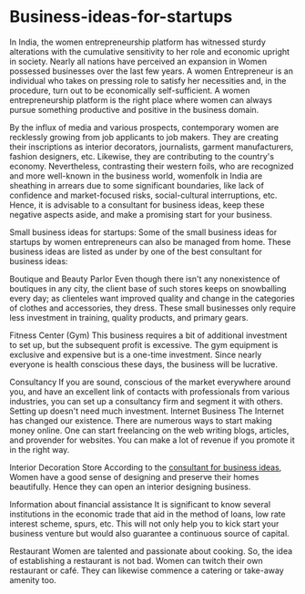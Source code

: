 # Business-ideas-for-startups
In India, the women entrepreneurship platform has witnessed sturdy alterations with the cumulative sensitivity to her role and economic upright in society. Nearly all nations have perceived an expansion in Women possessed businesses over the last few years. A women Entrepreneur is an individual who takes on pressing role to satisfy her necessities and, in the procedure, turn out to be economically self-sufficient. A women entrepreneurship platform is the right place where women can always pursue something productive and positive in the business domain.

By the influx of media and various prospects, contemporary women are recklessly growing from job applicants to job makers. They are creating their inscriptions as interior decorators, journalists, garment manufacturers, fashion designers, etc. Likewise, they are contributing to the country's economy. Nevertheless, contrasting their western foils, who are recognized and more well-known in the business world, womenfolk in India are sheathing in arrears due to some significant boundaries, like lack of confidence and market-focused risks, social-cultural interruptions, etc. Hence, it is advisable to a consultant for business ideas, keep these negative aspects aside, and make a promising start for your business.

Small business ideas for startups: 
Some of the small business ideas for startups by women entrepreneurs can also be managed from home. These business ideas are listed as under by one of the best consultant for business ideas:

Boutique and Beauty Parlor
Even though there isn't any nonexistence of boutiques in any city, the client base of such stores keeps on snowballing every day; as clienteles want improved quality and change in the categories of clothes and accessories, they dress. These small businesses only require less investment in training, quality products, and primary gears. 


Fitness Center (Gym)
This business requires a bit of additional investment to set up, but the subsequent profit is excessive. The gym equipment is exclusive and expensive but is a one-time investment. Since nearly everyone is health conscious these days, the business will be lucrative. 

Consultancy
If you are sound, conscious of the market everywhere around you, and have an excellent link of contacts with professionals from various industries, you can set up a consultancy firm and segment it with others. Setting up doesn't need much investment. 
Internet Business
The Internet has changed our existence. There are numerous ways to start making money online. One can start freelancing on the web writing blogs, articles, and provender for websites. You can make a lot of revenue if you promote it in the right way. 

Interior Decoration Store
According to the <a href="https://www.empoweress.in/">consultant for business ideas</a>, Women have a good sense of designing and preserve their homes beautifully. Hence they can open an interior designing business. 

Information about financial assistance
It is significant to know several institutions in the economic trade that aid in the method of loans, low rate interest scheme, spurs, etc. This will not only help you to kick start your business venture but would also guarantee a continuous source of capital.

Restaurant
Women are talented and passionate about cooking. So, the idea of establishing a restaurant is not bad. Women can twitch their own restaurant or café. They can likewise commence a catering or take-away amenity too.
